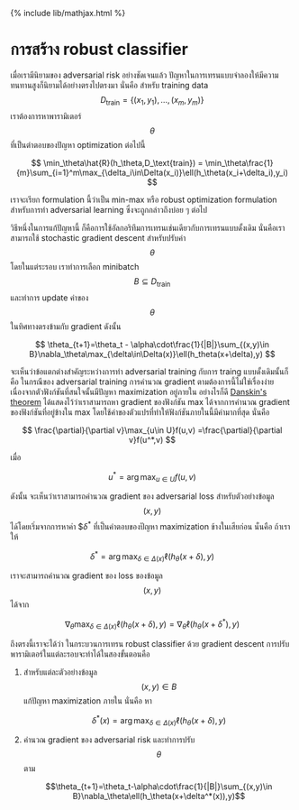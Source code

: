 {% include lib/mathjax.html %}
#  การสร้าง robust classifier

เมื่อเรามีนิยามของ adversarial risk อย่างชัดเจนแล้ว ปัญหาในการเทรนแบบจำลองให้มีความทนทานสูงก็นิยามได้อย่างตรงไปตรงมา นั่นคือ สำหรับ training data $$D_\text{train}=\{(x_1,y_1),\dots,(x_m,y_m)\}$$ เราต้องการหาพารามิเตอร์ $$\theta$$ ที่เป็นตำตอบของปัญหา optimization ต่อไปนี้

$$
\min_\theta\hat{R}(h_\theta,D_\text{train}) = \min_\theta\frac{1}{m}\sum_{i=1}^m\max_{\delta_i\in\Delta(x_i)}\ell(h_\theta(x_i+\delta_i),y_i)
$$

เราจะเรียก formulation นี้ว่าเป็น min-max หรือ robust optimization formulation สำหรับการทำ adversarial learning ซึ่งจะถูกกล่าวถึงบ่อย ๆ ต่อไป

วิธีหนึ่งในการแก้ปัญหานี้ ก็คือการใช้อัลกอริทึมการเทรนเช่นเดียวกับการเทรนแบบดั้งเดิม นั่นคือเราสามารถใช้ stochastic gradient descent สำหรับปรับค่า $$\theta$$ โดยในแต่ระรอบ เราทำการเลือก minibatch $$B\subseteq D_\text{train}$$ และทำการ update ค่าของ $$\theta$$ ในทิศทางตรงข้ามกับ gradient ดังนั้น

$$
\theta_{t+1}=\theta_t - \alpha\cdot\frac{1}{|B|}\sum_{(x,y)\in B}\nabla_\theta\max_{\delta\in\Delta(x)}\ell(h_theta(x+\delta),y)
$$

จะเห็นว่าข้อแตกต่างสำคัญระหว่างการทำ adversarial training กับการ traing แบบดั้งเดิมนั้นก็คือ ในกรณีของ adversarial training การคำนวณ gradient ตามต้องการนี้ไม่ใช่เรื่องง่าย เนื่องจากตัวฟังก์ชันที่สนใจนั้นมีปัญหา maximization อยู่ภายใน อย่างไรก็ดี [Danskin's theorem](https://en.wikipedia.org/wiki/Danskin's_theorem) ได้แสดงไว้ว่าเราสามารถหา gradient ของฟังก์ชัน max ได้จากการคำนวณ gradient ของฟังก์ชันที่อยู่ข้างใน max โดยใช้ค่าของตัวแปรที่ทำให้ฟังก์ชันภายในนี้มีค่ามากที่สุด นั่นคือ

$$
\frac{\partial}{\partial v}\max_{u\in U}f(u,v) =\frac{\partial}{\partial v}f(u^*,v)
$$

เมื่อ 

$$
u^*=\arg\max_{u\in U}f(u,v)
$$

ดังนั้น จะเห็นว่าเราสามารถคำนวณ gradient ของ adversarial loss สำหรับตัวอย่างข้อมูล $$(x,y)$$  ได้โดยเริ่มจากการหาค่า $$\delta^*$ ที่เป็นคำตอบของปัญหา maximization ข้างในเสียก่อน นั่นคือ ถ้าเราให้

$$
\delta^*=\arg\max_{\delta\in\Delta(x)}\ell(h_\theta(x+\delta),y)
$$

เราจะสามารถคำนวณ gradient ของ loss ของข้อมูล $$(x,y)$$ ได้จาก

$$
\nabla_\theta\max_{\delta\in\Delta(x)}\ell(h_\theta(x+\delta),y) = \nabla_\theta\ell(h_\theta(x+\delta^*),y)
$$

ถึงตรงนี้เราจะได้ว่า ในกระบวนการเทรน robust classifier ด้วย gradient descent การปรับพารามิเตอร์ในแต่ละรอบจะทำได้ในสองขั้นตอนคือ

1. สำหรับแต่ละตัวอย่างข้อมูล $$(x,y)\in B$$ แก้ปัญหา maximization ภายใน นั่นคือ หา

    $$\delta^*(x)=\arg\max_{\delta\in\Delta(x)}\ell(h_\theta(x+\delta),y)$$

2. คำนวณ gradient ของ adversarial risk และทำการปรับ $$\theta$$ ตาม

    $$\theta_{t+1}=\theta_t-\alpha\cdot\frac{1}{|B|}\sum_{(x,y)\in B}\nabla_\theta\ell(h_\theta(x+\delta^*(x)),y)$$
